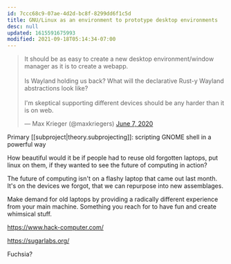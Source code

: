 ```yaml
---
id: 7ccc68c9-07ae-4d2d-bc8f-8299dd6f1c5d
title: GNU/Linux as an environment to prototype desktop environments
desc: null
updated: 1615591675993
modified: 2021-09-18T05:14:34-07:00
---
```


<blockquote class="twitter-tweet"><p lang="en" dir="ltr">It should be as easy to create a new desktop environment/window manager as it is to create a webapp.<br><br>Is Wayland holding us back? What will the declarative Rust-y Wayland abstractions look like?<br><br>I&#39;m skeptical supporting different devices should be any harder than it is on web.</p>&mdash; Max Krieger (@maxkriegers) <a href="https://twitter.com/maxkriegers/status/1269759830526439430?ref_src=twsrc%5Etfw">June 7, 2020</a></blockquote> <script async src="https://platform.twitter.com/widgets.js" charset="utf-8"></script>

Primary [[subproject|theory.subprojecting]]: scripting GNOME shell in a powerful way

How beautiful would it be if people had to reuse old forgotten laptops, put linux on them, if they wanted to see the future of computing in action?

The future of computing isn't on a flashy laptop that came out last month. It's on the devices we forgot, that we can repurpose into new assemblages.

Make demand for old laptops by providing a radically different experience from your main machine. Something you reach for to have fun and create whimsical stuff.

<https://www.hack-computer.com/>

<https://sugarlabs.org/>

Fuchsia?
